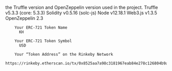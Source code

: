 

   the Truffle version and OpenZeppelin version used in the project.
          Truffle v5.3.3 (core: 5.3.3)
          Solidity v0.5.16 (solc-js)
          Node v12.18.1
          Web3.js v1.3.5
          OpenZeppelin 2.3

        Your ERC-721 Token Name
          KH

        Your ERC-721 Token Symbol
          USD

        Your “Token Address” on the Rinkeby Network
          https://rinkeby.etherscan.io/tx/0x8525aa7a98c3181967eab84e278c126804b9a724c746d1091da9fbad092af728
